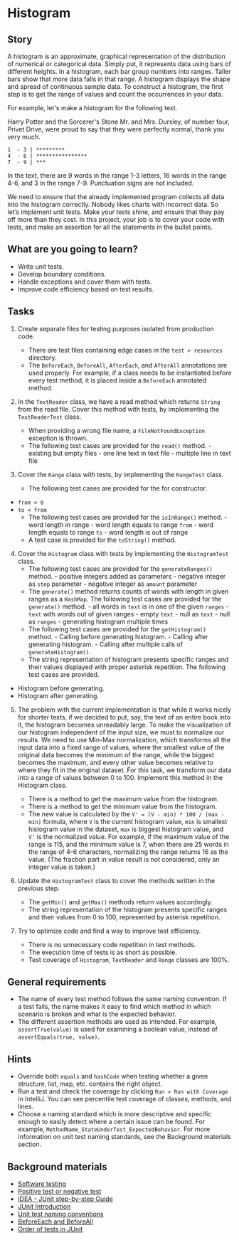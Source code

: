 # Histogram

## Story

A histogram is an approximate, graphical representation of the distribution of numerical
or categorical data. Simply put, it represents data using bars of different heights.
In a histogram, each bar group numbers into ranges. Taller bars show that more data falls
in that range. A histogram displays the shape and spread of continuous sample data.
To construct a histogram, the first step is to get the range of values and count the occurrences
in your data.

For example, let's make a histogram for the following text.

Harry Potter and the Sorcerer's Stone
Mr. and Mrs. Dursley, of number four, Privet Drive,
were proud to say that they were perfectly normal, thank you very much.

```
1  - 3 | *********
4  - 6 | ****************
7  - 9 | ***
```

In the text, there are 9 words in the range 1-3 letters,
16 words in the range 4-6, and 3 in the range 7-9. Punctuation signs are not included.

We need to ensure that the already implemented program collects all data into the histogram
correctly. Nobody likes charts with incorrect data. So let’s implement unit tests.
Make your tests shine, and ensure that they pay off more than they cost.
In this project, your job is to cover your code with tests, and make an assertion for all
the statements in the bullet points.

## What are you going to learn?

- Write unit tests.
- Develop boundary conditions.
- Handle exceptions and cover them with tests.
- Improve code efficiency based on test results.

## Tasks

1. Create separate files for testing purposes isolated from production code.
    - There are test files containing edge cases in the `test > resources` directory.
    - The `BeforeEach`, `BeforeAll`, `AfterEach`, and `AfterAll` annotations are used properly. For example, if a class needs to be instantiated before every test method, it is placed inside a `BeforeEach` annotated method.

2. In the `TextReader` class, we have a read method which returns `String` from the read file. Cover this method with tests, by implementing the `TextReaderTest` class.
    - When providing a wrong file name, a `FileNotFoundException` exception is thrown.
    - The following test cases are provided for the `read()` method. - existing but empty files - one line text in text file - multiple line in text file

3. Cover the `Range` class with tests, by implementing the `RangeTest` class.
    - The following test cases are provided for the for constructor.
- `from < 0`
- `to < from`
    - The following test cases are provided for the `isInRange()` method. - word length in range - word length equals to range `from` - word length equals to range `to` - word length is out of range
    - A test case is provided for the `toString()` method.

4. Cover the `Histogram` class with tests by implementing the `HistogramTest` class.
    - The following test cases are provided for the `generateRanges()` method. - positive integers added as parameters - negative integer as `step` parameter - negative integer as `amount` parameter
    - The `generate()` method returns counts of words with length in given ranges as a `HashMap`. The following test cases are provided for the `generate()` method. - all words in `text` is in one of the given `ranges` - `text` with words out of given ranges - empty `text` - null as `text` - null as `ranges` - generating histogram multiple times
    - The following test cases are provided for the `getHistogram()` method. - Calling before generating histogram. - Calling after generating histogram. - Calling after multiple calls of `generateHistogram()`.
    - The string representation of histogram presents specific ranges
and their values displayed with proper asterisk repetition.
The following test cases are provided.
- Histogram before generating.
- Histogram after generating.

5. The problem with the current implementation is that while it works nicely for shorter texts, if we
decided to put, say, the text of an entire book into it, the histogram becomes unreadably large.
To make the visualization of our histogram independent of the input size, we must to normalize our results.
We need to use Min-Max normalization, which transforms all the input data into a fixed range of values,
where the smallest value of the original data becomes the minimum of the range,
while the biggest becomes the maximum, and every other value becomes relative to where they fit in the original dataset.
For this task, we transform our data into a range of values between 0 to 100.
Implement this method in the Histogram class.
    - There is a method to get the maximum value from the histogram.
    - There is a method to get the minimum value from the histogram.
    - The new value is calculated by the `V' = (V - min) * 100 / (max - min)` formula,
where `V` is the current histogram value, `min` is smallest
histogram value in the dataset, `max` is biggest histogram value, and `V'` is the normalized value.
For example, if the maximum value of the range is 115, and the minimum value is 7,
when there are 25 words in the range of 4-6 characters, normalizing the range returns 16 as the value.
(The fraction part in value result is not considered, only an integer value is taken.)

6. Update the `HistogramTest` class to cover the methods written in the previous step.
    - The `getMin()` and `getMax()` methods return values accordingly.
    - The string representation of the histogram presents specific ranges
and their values from 0 to 100, represented by asterisk repetition.

7. Try to optimize code and find a way to improve test efficiency.
    - There is no unnecessary code repetition in test methods.
    - The execution time of tests is as short as possible.
    - Test coverage of `Histogram`, `TextReader` and `Range` classes are 100%.

## General requirements

- The name of every test method follows the same naming convention.
If a test fails, the name makes it easy to find which method in which scenario
is broken and what is the expected behavior.
- The different assertion methods are used as intended. For example, `assertTrue(value)` is used for examining a boolean value, instead of `assertEquals(true, value)`.

## Hints

- Override both `equals` and `hashCode` when testing whether a given structure, list, map, etc. contains the right object.
- Run a test and check the coverage by clicking `Run > Run with Coverage` in IntelliJ.
  You can see percentile test coverage of classes, methods, and lines.
- Choose a naming standard which is more descriptive and specific enough to easily detect
  where a certain issue can be found. For example, `MethodName_StateUnderTest_ExpectedBehavior`.
  For more information on unit test naming standards, see the Background materials section.


## Background materials

- <i class="far fa-exclamation"></i> [Software testing](project/curriculum/materials/pages/general/software-testing.md)
- <i class="far fa-exclamation"></i> [Positive test or negative test](https://stackoverflow.com/questions/8162423)
- <i class="far fa-exclamation"></i> [IDEA - JUnit step-by-step Guide](project/curriculum/materials/pages/tools/idea-junit-step-by-step-guide.md)
- <i class="far fa-exclamation"></i> [JUnit Introduction](project/curriculum/materials/pages/java/junit-introduction.md)
- <i class="far fa-exclamation"></i> [Unit test naming conventions](https://dzone.com/articles/7-popular-unit-test-naming)
- <i class="far fa-book-open"></i> [BeforeEach and BeforeAll](https://www.baeldung.com/junit-before-beforeclass-beforeeach-beforeall#beforeeach-and-beforeall)
- <i class="far fa-candy-cane"></i> [Order of tests in JUnit](https://www.baeldung.com/junit-5-test-order)

